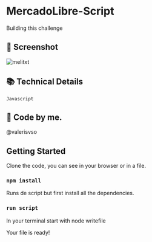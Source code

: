 # MercadoLibre-Script

Building this challenge

## 📱 Screenshot

![melitxt](https://github.com/valerisvso/rick-and-morty-react/blob/master/valerisvso.github.io_rick-and-morty-react_.png)


## 📚 Technical Details
```
Javascript
```

## 🙋 Code by me. 
@valerisvso

## Getting Started 

Clone the code, you can see in your browser or in a file.

### `npm install`

Runs de script but first install all the dependencies.

### `run script`

In your terminal start with node writefile

Your file is ready!
